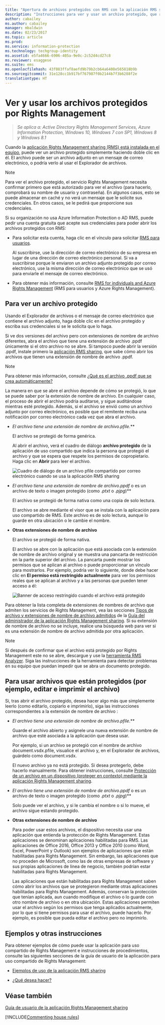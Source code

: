 ```yaml
---
title: "Apertura de archivos protegidos con RMS con la aplicación RMS sharing - AIP"
description: "Instrucciones para ver y usar un archivo protegido, que requiere que tenga la aplicación Rights Management (RMS) sharing instalada."
author: cabailey
ms.author: cabailey
manager: mbaldwin
ms.date: 02/23/2017
ms.topic: article
ms.prod: 
ms.service: information-protection
ms.technology: techgroup-identity
ms.assetid: e5fa4666-6906-405a-9e0c-2c52d4cd27c8
ms.reviewer: esaggese
ms.suite: ems
ms.openlocfilehash: 43f083ffaf8aefd9b79b2cb64a6408e565818b9b
ms.sourcegitcommit: 31e128cc1b917bf767987f0b2144b7f3b6288f2e
translationtype: HT
---
```

# <a name="view-and-use-files-that-have-been-protected-by-rights-management"></a>Ver y usar los archivos protegidos por Rights Management

>*Se aplica a: Active Directory Rights Management Services, Azure Information Protection, Windows 10, Windows 7 con SP1, Windows 8 y Windows 8.1*

Cuando la [aplicación Rights Management sharing (RMS) está instalada en el equipo](install-sharing-app.md), puede ver un archivo protegido simplemente haciendo doble clic en él. El archivo puede ser un archivo adjunto en un mensaje de correo electrónico, o podría verlo al usar el Explorador de archivos.

> [!NOTE]
> Para ver el archivo protegido, el servicio Rights Management necesita confirmar primero que está autorizado para ver el archivo (para hacerlo, comprobará su nombre de usuario y contraseña). En algunos casos, esto se puede almacenar en caché y no verá un mensaje que le solicite sus credenciales. En otros casos, se le pedirá que proporcione sus credenciales.
>
> Si su organización no usa Azure Information Protection o AD RMS, puede pedir una cuenta gratuita que acepte sus credenciales para poder abrir los archivos protegidos con RMS:
>
> -   Para solicitar esta cuenta, haga clic en el vínculo para solicitar [RMS para usuarios](http://go.microsoft.com/fwlink/?LinkId=309469).
>
>     Al suscribirse, use la dirección de correo electrónico de su empresa en lugar de una dirección de correo electrónico personal. Si va a suscribirse porque le enviaron un archivo adjunto protegido por correo electrónico, use la misma dirección de correo electrónico que se usó para enviarle el mensaje de correo electrónico.
> -   Para obtener más información, consulte [RMS for individuals and Azure Rights Management](../understand-explore/rms-for-individuals.md) (RMS para usuarios y Azure Rights Management).

## <a name="to-view-a-protected-file"></a>Para ver un archivo protegido
Usando el Explorador de archivos o el mensaje de correo electrónico que contiene el archivo adjunto, haga doble clic en el archivo protegido y escriba sus credenciales si se le solicita que lo haga.

Si ve dos versiones del archivo pero con extensiones de nombre de archivo diferentes, abra el archivo que tiene una extensión de archivo .ppdf únicamente si el otro archivo no se abre. Si tampoco puede abrir la versión .ppdf, instale primero la [aplicación RMS sharing](install-sharing-app.md), que sabe cómo abrir los archivos que tienen una extensión de nombre de archivo .ppdf.

> [!NOTE]
> Para obtener más información, consulte [¿Qué es el archivo .ppdf que se crea automáticamente?](sharing-app-dialog-box.md#whats-the-ppdf-file-thats-automatically-created)

La manera en que se abre el archivo depende de cómo se protegió, lo que se puede saber por la extensión de nombre de archivo. En cualquier caso, el proceso de abrir el archivo podría auditarse, y sigue auditándose mientras esté protegido. Además, si el archivo se envió como un archivo adjunto por correo electrónico, es posible que el remitente reciba una notificación por correo electrónico cada vez que abra el archivo.

- **El archivo tiene una extensión de nombre de archivo*.pfile*.**

    El archivo se protegió de forma genérica.

    Al abrir el archivo, verá el cuadro de diálogo **archivo protegido** de la aplicación de uso compartido que indica la persona que protegió el archivo y que se espera que respete los permisos de copropietario. Haga clic en **Abrir** para leer el archivo.

    ![Cuadro de diálogo de un archivo pfile compartido por correo electrónico cuando se usa la aplicación RMS sharing](../media/ADRMS_MSRMSApp_PfilePermission.png)

- **El archivo tiene una extensión de nombre de archivo*.ppdf* o es un archivo de texto o imagen protegido (como *.ptxt* o *.pjpg*)**

    El archivo se protegió de forma nativa como una copia de solo lectura.

    El archivo se abre mediante el visor que se instala con la aplicación para uso compartido de RMS. Este archivo es de solo lectura, aunque lo guarde en otra ubicación o le cambie el nombre.

- **Otras extensiones de nombre de archivo**

    El archivo se protegió de forma nativa.

    El archivo se abre con la aplicación que está asociada con la extensión de nombre de archivo original y se muestra una pancarta de restricción en la parte superior del archivo. La pancarta puede mostrar los permisos que se aplican al archivo o puede proporcionar un vínculo para mostrarlos. Por ejemplo, podría ver lo siguiente, donde debe hacer clic en **El permiso está restringido actualmente** para ver los permisos reales que se aplican al archivo y a las personas que pueden tener acceso a él:

    ![Banner de acceso restringido cuando el archivo está protegido](../media/ADRMS_MSRMSApp_RestrictedAccess.png)



Para obtener la lista completa de extensiones de nombres de archivo que admiten los servicios de Rights Management, vea las secciones [Tipos de archivo y extensiones de nombre de archivo admitidos](sharing-app-admin-guide-technical.md#supported-file-types-and-file-name-extensions) de la [Guía del administrador de la aplicación Rights Management sharing](sharing-app-admin-guide.md). Si su extensión de nombre de archivo no se incluye, realice una búsqueda web para ver si es una extensión de nombre de archivo admitida por otra aplicación.

> [!NOTE]
> Si después de confirmar que el archivo está protegido por Rights Management este no se abre, descargue y use la [herramienta RMS Analyzer](https://www.microsoft.com/en-us/download/details.aspx?id=46437). Siga las instrucciones de la herramienta para detectar problemas en su equipo que puedan impedir que se abra un documento protegido.

## <a name="to-use-files-that-have-been-protected-for-example-edit-and-print-the-file"></a>Para usar archivos que están protegidos (por ejemplo, editar e imprimir el archivo)
Si, tras abrir el archivo protegido, desea hacer algo más que simplemente leerlo (como editarlo, copiarlo e imprimirlo), siga las instrucciones correspondientes a la extensión de nombre de archivo :

- **El archivo tiene una extensión de nombre de archivo*.pfile*.**

    Guarde el archivo abierto y asígnele una nueva extensión de nombre de archivo que esté asociada a la aplicación que desea usar.

    Por ejemplo, si un archivo se protegió con el nombre de archivo document.vsdx.pfile, visualice el archivo y, en el Explorador de archivos, guárdelo como document.vsdx.

    El nuevo archivo ya no está protegido. Si desea protegerlo, debe hacerlo manualmente. Para obtener instrucciones, consulte [Protección de un archivo en un dispositivo (proteger en contexto) mediante la aplicación Rights Management sharing](sharing-app-protect-in-place.md).

- **El archivo tiene una extensión de nombre de archivo*.ppdf* o es un archivo de texto o imagen protegido (como *.ptxt* o *.pjpg*)**

    Solo puede ver el archivo, y si le cambia el nombre o si lo mueve, el archivo sigue estando protegido.

- **Otras extensiones de nombre de archivo**

    Para poder usar estos archivos, el dispositivo necesita usar una aplicación que entienda la protección de Rights Management. Estas aplicaciones se denominan aplicaciones habilitadas para RMS. Las aplicaciones de Office 2016, Office 2013 y Office 2010 (como Word, Excel, PowerPoint y Outlook) son ejemplos de aplicaciones que están habilitadas para Rights Management. Sin embargo, las aplicaciones que no proceden de Microsoft, como las de otras empresas de software y sus propias aplicaciones de línea de negocio, también podrían estar habilitadas para Rights Management.

    Las aplicaciones que están habilitadas para Rights Management saben cómo abrir los archivos que se protegieron mediante otras aplicaciones habilitadas para Rights Management. Además, conservan la protección que tenían aplicada, aun cuando modifique el archivo o lo guarde con otro nombre de archivo o en otra ubicación. Estas aplicaciones permiten usar el archivo según los permisos que tenga aplicados actualmente, por lo que si tiene permisos para usar el archivo, puede hacerlo. Por ejemplo, es posible que pueda editar el archivo pero no imprimirlo.


## <a name="examples-and-other-instructions"></a>Ejemplos y otras instrucciones
Para obtener ejemplos de cómo puede usar la aplicación para uso compartido de Rights Management e instrucciones de procedimientos, consulte las siguientes secciones de la guía de usuario de la aplicación para uso compartido de Rights Management:

-   [Ejemplos de uso de la aplicación RMS sharing](sharing-app-user-guide.md#examples-for-using-the-rms-sharing-application)

-   [¿Qué desea hacer?](sharing-app-user-guide.md#what-do-you-want-to-do)

## <a name="see-also"></a>Véase también
[Guía de usuario de la aplicación Rights Management sharing](sharing-app-user-guide.md)

[!INCLUDE[Commenting house rules](../includes/houserules.md)]